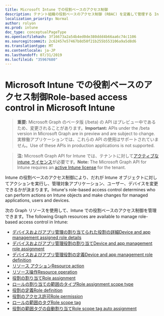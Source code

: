 ```yaml
---
title: Microsoft Intune での役割ベースのアクセス制御
description: テナント組織の役割ベースのアクセス制御 (RBAC) を定義して管理する Intune エンドポイント (REST) の Microsoft Graph API の一覧を示します。
localization_priority: Normal
author: rolyon
ms.prod: intune
doc_type: conceptualPageType
ms.openlocfilehash: 3f16673a2a54b4ed0de380ddd4b66aa6c74c1106
ms.sourcegitcommit: 2c62457e57467b8d50f21b255b553106a9a5d8d6
ms.translationtype: MT
ms.contentlocale: ja-JP
ms.lasthandoff: 07/31/2019
ms.locfileid: "35967680"
---
```

# <a name="role-based-access-control-in-microsoft-intune"></a><span data-ttu-id="5e16b-103">Microsoft Intune での役割ベースのアクセス制御</span><span class="sxs-lookup"><span data-stu-id="5e16b-103">Role-based access control in Microsoft Intune</span></span>

> <span data-ttu-id="5e16b-104">**重要:** Microsoft Graph のベータ版 (/beta) の API はプレビュー中であるため、変更されることがあります。</span><span class="sxs-lookup"><span data-stu-id="5e16b-104">**Important:** APIs under the /beta version in Microsoft Graph are in preview and are subject to change.</span></span> <span data-ttu-id="5e16b-105">実稼働アプリケーションでは、これらの API の使用はサポートされていません。</span><span class="sxs-lookup"><span data-stu-id="5e16b-105">Use of these APIs in production applications is not supported.</span></span>

> <span data-ttu-id="5e16b-106">**注:** Microsoft Graph API for Intune では、テナントに対して[アクティブな intune ライセンス](https://go.microsoft.com/fwlink/?linkid=839381)が必要です。</span><span class="sxs-lookup"><span data-stu-id="5e16b-106">**Note:** The Microsoft Graph API for Intune requires an [active Intune license](https://go.microsoft.com/fwlink/?linkid=839381) for the tenant.</span></span>

<span data-ttu-id="5e16b-107">Intune の役割ベースのアクセス制御により、だれが Intune オブジェクトに対してアクションを実行し、管理対象アプリケーション、ユーザー、デバイスを変更できるかが決まります。</span><span class="sxs-lookup"><span data-stu-id="5e16b-107">Intune's role-based access control determines who can perform actions on Intune objects and make changes for managed applications, users and devices.</span></span>   

<span data-ttu-id="5e16b-108">次の Graph リソースを使用して、Intune での役割ベースのアクセス制御を管理できます。</span><span class="sxs-lookup"><span data-stu-id="5e16b-108">The following Graph resources are available to manage role-based access control in Intune:</span></span>

- [<span data-ttu-id="5e16b-109">デバイスおよびアプリ管理の割り当てられた役割の詳細</span><span class="sxs-lookup"><span data-stu-id="5e16b-109">Device and app management assigned role details</span></span>](intune-rbac-deviceandappmanagementassignedroledetails.md)
- [<span data-ttu-id="5e16b-110">デバイスおよびアプリ管理役割の割り当て</span><span class="sxs-lookup"><span data-stu-id="5e16b-110">Device and app management role assignment</span></span>](intune-rbac-deviceandappmanagementroleassignment.md)
- [<span data-ttu-id="5e16b-111">デバイスおよびアプリ管理役割の定義</span><span class="sxs-lookup"><span data-stu-id="5e16b-111">Device and app management role definition</span></span>](intune-rbac-deviceandappmanagementroledefinition.md)
- [<span data-ttu-id="5e16b-112">リソース アクション</span><span class="sxs-lookup"><span data-stu-id="5e16b-112">Resource action</span></span>](intune-rbac-resourceaction.md)
- [<span data-ttu-id="5e16b-113">リソース操作</span><span class="sxs-lookup"><span data-stu-id="5e16b-113">Resource operation</span></span>](intune-rbac-resourceoperation.md)
- [<span data-ttu-id="5e16b-114">役割の割り当て</span><span class="sxs-lookup"><span data-stu-id="5e16b-114">Role assignment</span></span>](intune-rbac-roleassignment.md)
- [<span data-ttu-id="5e16b-115">ロールの割り当ての範囲のタイプ</span><span class="sxs-lookup"><span data-stu-id="5e16b-115">Role assignment scope type</span></span>](intune-rbac-roleassignmentscopetype.md)
- [<span data-ttu-id="5e16b-116">役割の定義</span><span class="sxs-lookup"><span data-stu-id="5e16b-116">Role definition</span></span>](intune-rbac-roledefinition.md)
- [<span data-ttu-id="5e16b-117">役割のアクセス許可</span><span class="sxs-lookup"><span data-stu-id="5e16b-117">Role permission</span></span>](intune-rbac-rolepermission.md)
- [<span data-ttu-id="5e16b-118">ロールの範囲のタグ</span><span class="sxs-lookup"><span data-stu-id="5e16b-118">Role scope tag</span></span>](intune-rbac-rolescopetag.md)
- [<span data-ttu-id="5e16b-119">役割の範囲タグの自動割り当て</span><span class="sxs-lookup"><span data-stu-id="5e16b-119">Role scope tag auto assignment</span></span>](intune-rbac-rolescopetagautoassignment.md)
